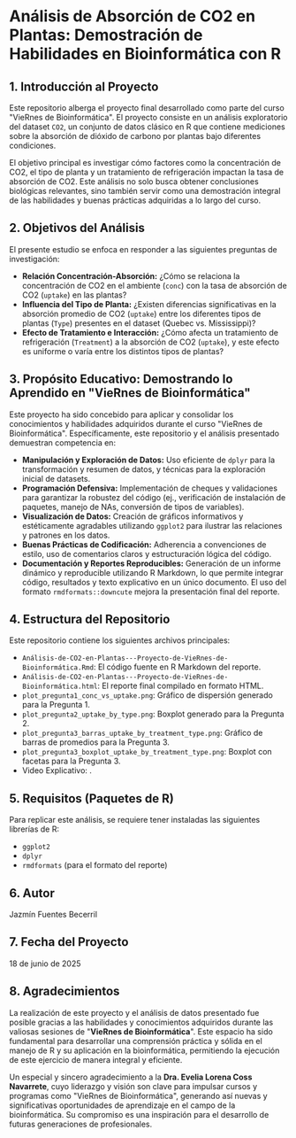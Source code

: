 # Análisis de Absorción de CO2 en Plantas: Demostración de Habilidades en Bioinformática con R

## 1. Introducción al Proyecto

Este repositorio alberga el proyecto final desarrollado como parte del curso "VieRnes de Bioinformática". El proyecto consiste en un análisis exploratorio del dataset `CO2`, un conjunto de datos clásico en R que contiene mediciones sobre la absorción de dióxido de carbono por plantas bajo diferentes condiciones.

El objetivo principal es investigar cómo factores como la concentración de CO2, el tipo de planta y un tratamiento de refrigeración impactan la tasa de absorción de CO2. Este análisis no solo busca obtener conclusiones biológicas relevantes, sino también servir como una demostración integral de las habilidades y buenas prácticas adquiridas a lo largo del curso.

## 2. Objetivos del Análisis

El presente estudio se enfoca en responder a las siguientes preguntas de investigación:

* **Relación Concentración-Absorción:** ¿Cómo se relaciona la concentración de CO2 en el ambiente (`conc`) con la tasa de absorción de CO2 (`uptake`) en las plantas?
* **Influencia del Tipo de Planta:** ¿Existen diferencias significativas en la absorción promedio de CO2 (`uptake`) entre los diferentes tipos de plantas (`Type`) presentes en el dataset (Quebec vs. Mississippi)?
* **Efecto de Tratamiento e Interacción:** ¿Cómo afecta un tratamiento de refrigeración (`Treatment`) a la absorción de CO2 (`uptake`), y este efecto es uniforme o varía entre los distintos tipos de plantas?

## 3. Propósito Educativo: Demostrando lo Aprendido en "VieRnes de Bioinformática"

Este proyecto ha sido concebido para aplicar y consolidar los conocimientos y habilidades adquiridos durante el curso "VieRnes de Bioinformática". Específicamente, este repositorio y el análisis presentado demuestran competencia en:

* **Manipulación y Exploración de Datos:** Uso eficiente de `dplyr` para la transformación y resumen de datos, y técnicas para la exploración inicial de datasets.
* **Programación Defensiva:** Implementación de cheques y validaciones para garantizar la robustez del código (ej., verificación de instalación de paquetes, manejo de NAs, conversión de tipos de variables).
* **Visualización de Datos:** Creación de gráficos informativos y estéticamente agradables utilizando `ggplot2` para ilustrar las relaciones y patrones en los datos.
* **Buenas Prácticas de Codificación:** Adherencia a convenciones de estilo, uso de comentarios claros y estructuración lógica del código.
* **Documentación y Reportes Reproducibles:** Generación de un informe dinámico y reproducible utilizando R Markdown, lo que permite integrar código, resultados y texto explicativo en un único documento. El uso del formato `rmdformats::downcute` mejora la presentación final del reporte.

## 4. Estructura del Repositorio

Este repositorio contiene los siguientes archivos principales:

* `Análisis-de-CO2-en-Plantas---Proyecto-de-VieRnes-de-Bioinformática.Rmd`: El código fuente en R Markdown del reporte.
* `Análisis-de-CO2-en-Plantas---Proyecto-de-VieRnes-de-Bioinformática.html`: El reporte final compilado en formato HTML.
* `plot_pregunta1_conc_vs_uptake.png`: Gráfico de dispersión generado para la Pregunta 1.
* `plot_pregunta2_uptake_by_type.png`: Boxplot generado para la Pregunta 2.
* `plot_pregunta3_barras_uptake_by_treatment_type.png`: Gráfico de barras de promedios para la Pregunta 3.
* `plot_pregunta3_boxplot_uptake_by_treatment_type.png`: Boxplot con facetas para la Pregunta 3.
* Video Explicativo: .

## 5. Requisitos (Paquetes de R)

Para replicar este análisis, se requiere tener instaladas las siguientes librerías de R:

* `ggplot2`
* `dplyr`
* `rmdformats` (para el formato del reporte)

## 6. Autor

Jazmín Fuentes Becerril

## 7. Fecha del Proyecto

18 de junio de 2025

## 8. Agradecimientos

La realización de este proyecto y el análisis de datos presentado fue posible gracias a las habilidades y conocimientos adquiridos durante las valiosas sesiones de "**VieRnes de Bioinformática**". Este espacio ha sido fundamental para desarrollar una comprensión práctica y sólida en el manejo de R y su aplicación en la bioinformática, permitiendo la ejecución de este ejercicio de manera integral y eficiente.

Un especial y sincero agradecimiento a la **Dra. Evelia Lorena Coss Navarrete**, cuyo liderazgo y visión son clave para impulsar cursos y programas como "VieRnes de Bioinformática", generando así nuevas y significativas oportunidades de aprendizaje en el campo de la bioinformática. Su compromiso es una inspiración para el desarrollo de futuras generaciones de profesionales.
